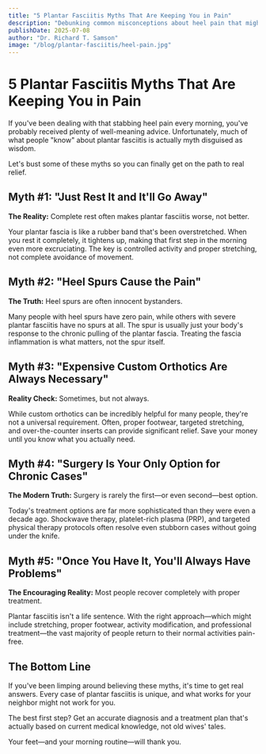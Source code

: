 ```yaml
---
title: "5 Plantar Fasciitis Myths That Are Keeping You in Pain"
description: "Debunking common misconceptions about heel pain that might be preventing your recovery from plantar fasciitis."
publishDate: 2025-07-08
author: "Dr. Richard T. Samson"
image: "/blog/plantar-fasciitis/heel-pain.jpg"
---
```


# 5 Plantar Fasciitis Myths That Are Keeping You in Pain

If you've been dealing with that stabbing heel pain every morning, you've probably received plenty of well-meaning advice. Unfortunately, much of what people "know" about plantar fasciitis is actually myth disguised as wisdom.

Let's bust some of these myths so you can finally get on the path to real relief.

## Myth #1: "Just Rest It and It'll Go Away"

**The Reality:** Complete rest often makes plantar fasciitis worse, not better.

Your plantar fascia is like a rubber band that's been overstretched. When you rest it completely, it tightens up, making that first step in the morning even more excruciating. The key is controlled activity and proper stretching, not complete avoidance of movement.

## Myth #2: "Heel Spurs Cause the Pain"

**The Truth:** Heel spurs are often innocent bystanders.

Many people with heel spurs have zero pain, while others with severe plantar fasciitis have no spurs at all. The spur is usually just your body's response to the chronic pulling of the plantar fascia. Treating the fascia inflammation is what matters, not the spur itself.

## Myth #3: "Expensive Custom Orthotics Are Always Necessary"

**Reality Check:** Sometimes, but not always.

While custom orthotics can be incredibly helpful for many people, they're not a universal requirement. Often, proper footwear, targeted stretching, and over-the-counter inserts can provide significant relief. Save your money until you know what you actually need.

## Myth #4: "Surgery Is Your Only Option for Chronic Cases"

**The Modern Truth:** Surgery is rarely the first—or even second—best option.

Today's treatment options are far more sophisticated than they were even a decade ago. Shockwave therapy, platelet-rich plasma (PRP), and targeted physical therapy protocols often resolve even stubborn cases without going under the knife.

## Myth #5: "Once You Have It, You'll Always Have Problems"

**The Encouraging Reality:** Most people recover completely with proper treatment.

Plantar fasciitis isn't a life sentence. With the right approach—which might include stretching, proper footwear, activity modification, and professional treatment—the vast majority of people return to their normal activities pain-free.

## The Bottom Line

If you've been limping around believing these myths, it's time to get real answers. Every case of plantar fasciitis is unique, and what works for your neighbor might not work for you.

The best first step? Get an accurate diagnosis and a treatment plan that's actually based on current medical knowledge, not old wives' tales.

Your feet—and your morning routine—will thank you.